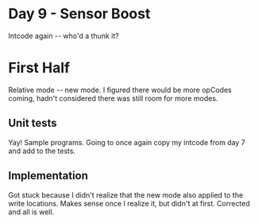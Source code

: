 # Day 9 - Sensor Boost

Intcode again -- who'd a thunk it?

# First Half

Relative mode -- new mode. I figured there would be more opCodes coming, hadn't considered there was still room for more modes.

## Unit tests

Yay! Sample programs. Going to once again copy my intcode from day 7 and add to the tests.

## Implementation

Got stuck because I didn't realize that the new mode also applied to the write locations. Makes sense once I realize it, but didn't at first. Corrected and all is well.
